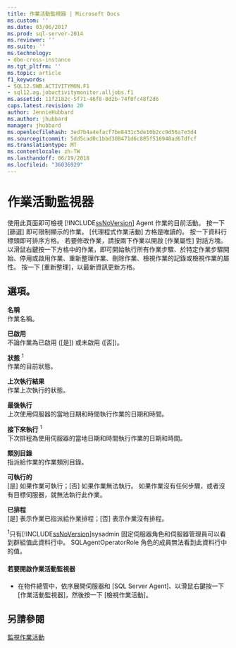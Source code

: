 ```yaml
---
title: 作業活動監視器 | Microsoft Docs
ms.custom: ''
ms.date: 03/06/2017
ms.prod: sql-server-2014
ms.reviewer: ''
ms.suite: ''
ms.technology:
- dbe-cross-instance
ms.tgt_pltfrm: ''
ms.topic: article
f1_keywords:
- SQL12.SWB.ACTIVITYMON.F1
- sql12.ag.jobactivitymonitor.alljobs.f1
ms.assetid: 11f2182c-5f71-46f8-8d2b-74f0fc48f2d6
caps.latest.revision: 20
author: JennieHubbard
ms.author: jhubbard
manager: jhubbard
ms.openlocfilehash: 3ed7b4a4efacf7be8431c5de10b2cc9d56a7e3d4
ms.sourcegitcommit: 5dd5cad0c1bbd308471d6c885f516948ad67dfcf
ms.translationtype: MT
ms.contentlocale: zh-TW
ms.lasthandoff: 06/19/2018
ms.locfileid: "36036929"
---
```

# <a name="job-activity-monitor"></a>作業活動監視器
  使用此頁面即可檢視 [!INCLUDE[ssNoVersion](../../includes/ssnoversion-md.md)] Agent 作業的目前活動。 按一下 [篩選] 即可限制顯示的作業。 [代理程式作業活動] 方格是唯讀的。 按一下資料行標頭即可排序方格。 若要修改作業，請按兩下作業以開啟 [作業屬性] 對話方塊。 以滑鼠右鍵按一下方格中的作業，即可開始執行所有作業步驟、於特定作業步驟開始、停用或啟用作業、重新整理作業、刪除作業、檢視作業的記錄或檢視作業的屬性。 按一下 [重新整理]，以最新資訊更新方格。  
  
## <a name="options"></a>選項。  
 **名稱**  
 作業名稱。  
  
 **已啟用**  
 不論作業為已啟用 ([是]) 或未啟用 ([否])。  
  
 **狀態** <sup>1</sup>  
 作業的目前狀態。  
  
 **上次執行結果**  
 作業上次執行的狀態。  
  
 **最後執行**  
 上次使用伺服器的當地日期和時間執行作業的日期和時間。  
  
 **接下來執行** <sup>1</sup>  
 下次排程為使用伺服器的當地日期和時間執行作業的日期和時間。  
  
 **類別目錄**  
 指派給作業的作業類別目錄。  
  
 **可執行的**  
 [是] 如果作業可執行；[否] 如果作業無法執行。 如果作業沒有任何步驟，或者沒有目標伺服器，就無法執行此作業。  
  
 **已排程**  
 [是] 表示作業已指派給作業排程；[否] 表示作業沒有排程。  
  
 <sup>1</sup>只有[!INCLUDE[ssNoVersion](../../includes/ssnoversion-md.md)]sysadmin 固定伺服器角色和伺服器管理員可以看到群組值此資料行中。 SQLAgentOperatorRole 角色的成員無法看到此資料行中的值。  
  
#### <a name="to-open-the-job-activity-monitor"></a>若要開啟作業活動監視器  
  
-   在物件總管中，依序展開伺服器和 [SQL Server Agent]、以滑鼠右鍵按一下 [作業活動監視器]，然後按一下 [檢視作業活動]。  
  
## <a name="see-also"></a>另請參閱  
 [監視作業活動](monitor-job-activity.md)  
  
  